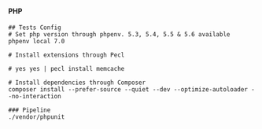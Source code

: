 #### <a name="configurando-php"></a> PHP

```
## Tests Config
# Set php version through phpenv. 5.3, 5.4, 5.5 & 5.6 available
phpenv local 7.0

# Install extensions through Pecl

# yes yes | pecl install memcache

# Install dependencies through Composer
composer install --prefer-source --quiet --dev --optimize-autoloader --no-interaction
```
```
### Pipeline
./vendor/phpunit
```
